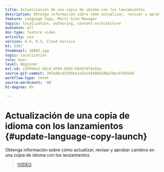 ```yaml
---
title: Actualización de una copia de idioma con los lanzamientos
description: Obtenga información sobre cómo actualizar, revisar y aprobar cambios en una copia de idioma con los lanzamientos.
feature: Language Copy, Multi Site Manager
topics: localization, authoring, content-architecture
audience: all
doc-type: feature video
activity: use
version: 6.4, 6.5, Cloud Service
kt: 5367
thumbnail: 36683.jpg
topic: Localization
role: User
level: Beginner
exl-id: c29f64a3-56cd-4594-9265-692974f4c01a
source-git-commit: 307ed6cd25d5be1e54145406b206a78ec878d548
workflow-type: tm+mt
source-wordcount: '46'
ht-degree: 0%

---
```


# Actualización de una copia de idioma con los lanzamientos {#update-language-copy-launch}

Obtenga información sobre cómo actualizar, revisar y aprobar cambios en una copia de idioma con los lanzamientos.

>[!VIDEO](https://video.tv.adobe.com/v/36683?quality=12&learn=on)
